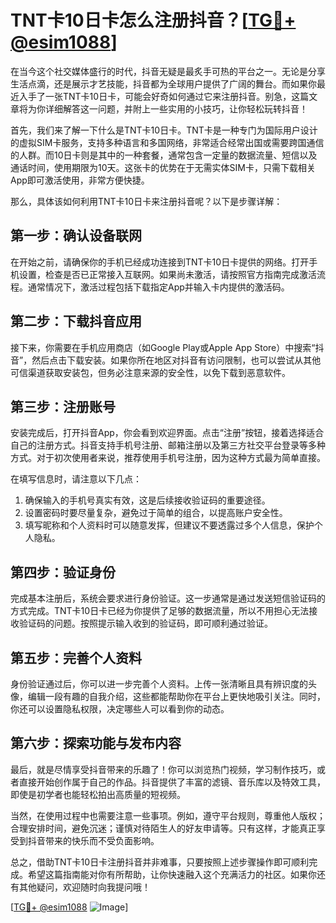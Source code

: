 # TNT卡10日卡怎么注册抖音？[[TG💪+ @esim1088](https://t.me/s/esim1088)]

在当今这个社交媒体盛行的时代，抖音无疑是最炙手可热的平台之一。无论是分享生活点滴，还是展示才艺技能，抖音都为全球用户提供了广阔的舞台。而如果你最近入手了一张TNT卡10日卡，可能会好奇如何通过它来注册抖音。别急，这篇文章将为你详细解答这一问题，并附上一些实用的小技巧，让你轻松玩转抖音！

首先，我们来了解一下什么是TNT卡10日卡。TNT卡是一种专门为国际用户设计的虚拟SIM卡服务，支持多种语言和多国网络，非常适合经常出国或需要跨国通信的人群。而10日卡则是其中的一种套餐，通常包含一定量的数据流量、短信以及通话时间，使用期限为10天。这张卡的优势在于无需实体SIM卡，只需下载相关App即可激活使用，非常方便快捷。

那么，具体该如何利用TNT卡10日卡来注册抖音呢？以下是步骤详解：

## 第一步：确认设备联网

在开始之前，请确保你的手机已经成功连接到TNT卡10日卡提供的网络。打开手机设置，检查是否已正常接入互联网。如果尚未激活，请按照官方指南完成激活流程。通常情况下，激活过程包括下载指定App并输入卡内提供的激活码。

## 第二步：下载抖音应用

接下来，你需要在手机应用商店（如Google Play或Apple App Store）中搜索“抖音”，然后点击下载安装。如果你所在地区对抖音有访问限制，也可以尝试从其他可信渠道获取安装包，但务必注意来源的安全性，以免下载到恶意软件。

## 第三步：注册账号

安装完成后，打开抖音App，你会看到欢迎界面。点击“注册”按钮，接着选择适合自己的注册方式。抖音支持手机号注册、邮箱注册以及第三方社交平台登录等多种方式。对于初次使用者来说，推荐使用手机号注册，因为这种方式最为简单直接。

在填写信息时，请注意以下几点：
1. 确保输入的手机号真实有效，这是后续接收验证码的重要途径。
2. 设置密码时要尽量复杂，避免过于简单的组合，以提高账户安全性。
3. 填写昵称和个人资料时可以随意发挥，但建议不要透露过多个人信息，保护个人隐私。

## 第四步：验证身份

完成基本注册后，系统会要求进行身份验证。这一步通常是通过发送短信验证码的方式完成。TNT卡10日卡已经为你提供了足够的数据流量，所以不用担心无法接收验证码的问题。按照提示输入收到的验证码，即可顺利通过验证。

## 第五步：完善个人资料

身份验证通过后，你可以进一步完善个人资料。上传一张清晰且具有辨识度的头像，编辑一段有趣的自我介绍，这些都能帮助你在平台上更快地吸引关注。同时，你还可以设置隐私权限，决定哪些人可以看到你的动态。

## 第六步：探索功能与发布内容

最后，就是尽情享受抖音带来的乐趣了！你可以浏览热门视频，学习制作技巧，或者直接开始创作属于自己的作品。抖音提供了丰富的滤镜、音乐库以及特效工具，即使是初学者也能轻松拍出高质量的短视频。

当然，在使用过程中也需要注意一些事项。例如，遵守平台规则，尊重他人版权；合理安排时间，避免沉迷；谨慎对待陌生人的好友申请等。只有这样，才能真正享受到抖音带来的快乐而不受负面影响。

总之，借助TNT卡10日卡注册抖音并非难事，只要按照上述步骤操作即可顺利完成。希望这篇指南能对你有所帮助，让你快速融入这个充满活力的社区。如果你还有其他疑问，欢迎随时向我提问哦！

[[TG💪+ @esim1088](https://t.me/s/esim1088) ![Image](https://i.postimg.cc/4NQfJmqS/Snipaste-2025-05-13-00-14-12.png)]